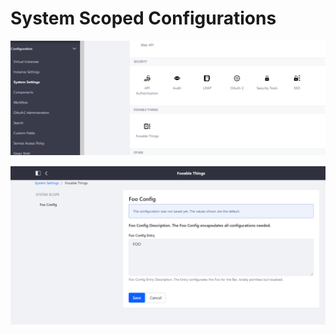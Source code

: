 # System Scoped Configurations

![Configuration Category of Fooable](images/system-settings.PNG "Configuration Category of Fooable")

![Group Scoped Example](images/fooableThings.PNG "Group Scoped Example")
